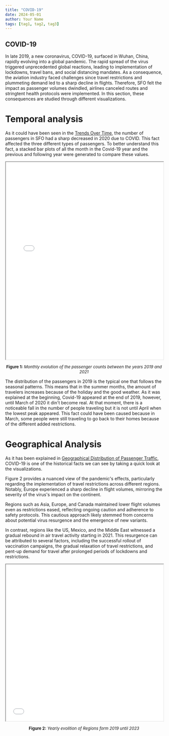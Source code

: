 ```yaml
---
title: "COVID-19"
date: 2024-05-01
author: Your Name
tags: [tag1, tag2, tag3]
---
```


## COVID-19

In late 2019, a new coronavirus, COVID-19, surfaced in Wuhan, China, rapidly evolving into a global pandemic. The rapid spread of the virus triggered unprecedented global reactions, leading to implementation of lockdowns, travel bans, and social distancing mandates. As a consequence, the aviation industry faced challenges since travel restrictions and plummeting demand led to a sharp decline in flights. Therefore, SFO felt the impact as passenger volumes dwindled, airlines canceled routes and stringtent health protocols were implemented. In this section, these consequences are studied through different visualizations.

# Temporal analysis

As it could have been seen in the [Trends Over Time](/temporalEvolution.md), the number of passengers in SFO had a sharp decreased in 2020 due to COVID. This fact affected the three different types of passengers. To better understand this fact, a stacked bar plots of all the month in the Covid-19 year and the previous and following year were generated to compare these values.

<iframe src="images/2019-2021_passengers_type_monthly.html" width="100%" height="630px"></iframe>
<p style="text-align:center; font-size:small;"><strong>Figure 1:</strong> <em>Monthly evolution of the passenger counts between the years 2019 and 2021</em></p>

The distribution of the passengers in 2019 is the typical one that follows the seasonal patterns. This means that in the summer months, the amount of travelers increases because of the holiday and the good weather. As it was explained at the beginning, Covid-19 appeared at the end of 2019, however, until March of 2020 it din't become real. At that moment, there is a noticeable fall in the number of people traveling but it is not until April when the lowest peak appeared. This fact could have been caused because in March, some people were still traveling to go back to their homes because of the different added restrictions.

# Geographical Analysis
As it has been explained in [Geographical Distribution of Passenger Traffic](passengerStudy.md), COVID-19 is one of the historical facts we can see by taking a quick look at the visualizations.

Figure 2 provides a nuanced view of the pandemic's effects, particularly regarding the implementation of travel restrictions across different regions. Notably, Europe experienced a sharp decline in flight volumes, mirroring the severity of the virus's impact on the continent.

Regions such as Asia, Europe, and Canada maintained lower flight volumes even as restrictions eased, reflecting ongoing caution and adherence to safety protocols. This cautious approach likely stemmed from concerns about potential virus resurgence and the emergence of new variants.

In contrast, regions like the US, Mexico, and the Middle East witnessed a gradual rebound in air travel activity starting in 2021. This resurgence can be attributed to several factors, including the successful rollout of vaccination campaigns, the gradual relaxation of travel restrictions, and pent-up demand for travel after prolonged periods of lockdowns and restrictions.

<iframe src="images/area_covid.html" width="100%" height="500px"></iframe>
<p style="text-align:center; font-size:small;"><strong>Figure 2:</strong> <em>Yearly evolition of Regions form 2019 until 2023</em></p>